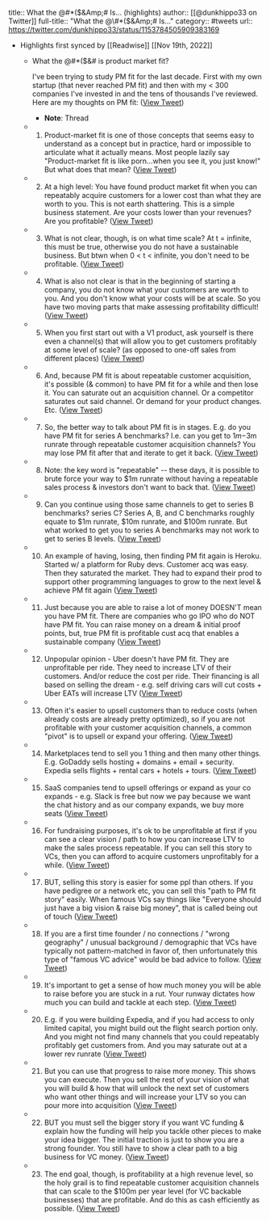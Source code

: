 title:: What the @#*($&Amp;# Is... (highlights)
author:: [[@dunkhippo33 on Twitter]]
full-title:: "What the @\#*($&Amp;\# Is..."
category:: #tweets
url:: https://twitter.com/dunkhippo33/status/1153784505909383169

- Highlights first synced by [[Readwise]] [[Nov 19th, 2022]]
	- What the @#*($&# is product market fit? 
	  
	  I've been trying to study PM fit for the last decade. First with my own startup (that never reached PM fit) and then with my < 300 companies I've invested in and the tens of thousands I've reviewed. Here are my thoughts on PM fit: ([View Tweet](https://twitter.com/dunkhippo33/status/1153779532110843904))
		- **Note**: Thread
	- 1) Product-market fit is one of those concepts that seems  easy to understand as a concept but in practice, hard or impossible to articulate what it actually means. Most people lazily say "Product-market fit is like porn...when you see it, you just know!" But what does that mean? ([View Tweet](https://twitter.com/dunkhippo33/status/1153779678898823169))
	- 2) At a high level: You have found product market fit when you can repeatably acquire customers for a lower cost than what they are worth to you. This is not earth shattering. This is a simple business statement. Are your costs lower than your revenues? Are you profitable? ([View Tweet](https://twitter.com/dunkhippo33/status/1153779854614990848))
	- 3) What is not clear, though, is on what time scale? At t = infinite, this must be true, otherwise you do not have a sustainable business. But btwn when 0 < t < infinite, you don't need to be profitable. ([View Tweet](https://twitter.com/dunkhippo33/status/1153780033413996545))
	- 4) What is also not clear is that in the beginning of starting a company, you do not know what your customers are worth to you. And you don't know what your costs will be at scale. So you have two moving parts that make assessing profitability difficult! ([View Tweet](https://twitter.com/dunkhippo33/status/1153780290113789952))
	- 5) When you first start out with a V1 product, ask yourself is there even a channel(s) that will allow you to get customers profitably at some level of scale? (as opposed to one-off sales from different places) ([View Tweet](https://twitter.com/dunkhippo33/status/1153780595073282049))
	- 6) And, because PM fit is about repeatable customer acquisition, it's possible (& common) to have PM fit for a while and then lose it. You can saturate out an acquisition channel. Or a competitor saturates out said channel. Or demand for your product changes. Etc. ([View Tweet](https://twitter.com/dunkhippo33/status/1153780814888357889))
	- 7) So, the better way to talk about PM fit is in stages. E.g. do you have PM fit for series A benchmarks? I.e. can you get to $1m-$3m runrate through repeatable customer acquisition channels? You may lose PM fit after that and iterate to get it back. ([View Tweet](https://twitter.com/dunkhippo33/status/1153780991581810693))
	- 8) Note: the key word is "repeatable" -- these days, it is possible to brute force your way to $1m runrate without having a repeatable sales process & investors don't want to back that. ([View Tweet](https://twitter.com/dunkhippo33/status/1153781136171995136))
	- 9) Can you continue using those same channels to get to series B benchmarks? series C? Series A, B, and C benchmarks roughly equate to $1m runrate, $10m runrate, and $100m runrate. But what worked to get you to series A benchmarks may not work to get to series B levels. ([View Tweet](https://twitter.com/dunkhippo33/status/1153781309849784320))
	- 10) An example of having, losing, then finding PM fit again is Heroku. Started w/ a platform for Ruby devs. Customer acq was easy. Then they saturated the market. They had to expand their prod to support other programming languages to grow to the next level & achieve PM fit again ([View Tweet](https://twitter.com/dunkhippo33/status/1153781753128947720))
	- 11) Just because you are able to raise a lot of money DOESN'T mean you have PM fit. There are companies who go IPO who do NOT have PM fit. You can raise money on a dream & initial proof points, but, true PM fit is profitable cust acq that enables a sustainable company ([View Tweet](https://twitter.com/dunkhippo33/status/1153781995542999040))
	- 12) Unpopular opinion - Uber doesn't have PM fit. They are unprofitable per ride. They need to increase LTV of their customers. And/or reduce the cost per ride. Their financing is all based on selling the dream - e.g. self driving cars will cut costs + Uber EATs will increase LTV ([View Tweet](https://twitter.com/dunkhippo33/status/1153782286388621312))
	- 13) Often it's easier to upsell customers than to reduce costs (when already costs are already pretty optimized), so if you are not profitable with your customer acquisition channels, a common "pivot" is to upsell or expand your offering. ([View Tweet](https://twitter.com/dunkhippo33/status/1153782407910195200))
	- 14) Marketplaces tend to sell you 1 thing and then many other things. E.g. GoDaddy sells hosting + domains + email + security. Expedia sells flights + rental cars + hotels + tours. ([View Tweet](https://twitter.com/dunkhippo33/status/1153782551690899458))
	- 15) SaaS companies tend to upsell offerings or expand as your co expands - e.g. Slack is free but now we pay because we want the chat history and as our company expands, we buy more seats ([View Tweet](https://twitter.com/dunkhippo33/status/1153782713096163328))
	- 16) For fundraising purposes, it's ok to be unprofitable at first if you can see a clear vision / path to how you can increase LTV to make the sales process repeatable. If you can sell this story to VCs, then you can afford to acquire customers unprofitably for a while. ([View Tweet](https://twitter.com/dunkhippo33/status/1153782932433059840))
	- 17) BUT, selling this story is easier for some ppl than others. If you have pedigree or a network etc, you can sell this "path to PM fit story" easily. When famous VCs say things like "Everyone should just have a big vision & raise big money", that is called being out of touch ([View Tweet](https://twitter.com/dunkhippo33/status/1153783446990282753))
	- 18) If you are a first time founder / no connections / "wrong geography" / unusual background / demographic that VCs have typically not pattern-matched in favor of, then unfortunately this type of "famous VC advice" would be bad advice to follow. ([View Tweet](https://twitter.com/dunkhippo33/status/1153783622043705356))
	- 19) It's important to get a sense of how much money you will be able to raise before you are stuck in a rut. Your runway dictates how much you can build and tackle at each step. ([View Tweet](https://twitter.com/dunkhippo33/status/1153783725160747009))
	- 20) E.g. if you were building Expedia, and if you had access to only limited capital, you might build out the flight search portion only. And you might not find many channels that you could repeatably profitably get customers from. And you may saturate out at a lower rev runrate ([View Tweet](https://twitter.com/dunkhippo33/status/1153783930186633216))
	- 21) But you can use that progress to raise more money. This shows you can execute. Then you sell the rest of your vision of what you will build & how that will unlock the next set of customers who want other things and will increase your LTV so you can pour more into acquisition ([View Tweet](https://twitter.com/dunkhippo33/status/1153784154082828290))
	- 22) BUT you must sell the bigger story if you want VC funding & explain how the funding will help you tackle other pieces to make your idea bigger. The initial traction is just to show you are a strong founder. You still have to show a clear path to a big business for VC money. ([View Tweet](https://twitter.com/dunkhippo33/status/1153784333502570496))
	- 23) The end goal, though, is profitability at a high revenue level, so the holy grail is to find repeatable customer acquisition channels that can scale to the $100m per year level (for VC backable businesses) that are profitable. And do this as cash efficiently as possible. ([View Tweet](https://twitter.com/dunkhippo33/status/1153784505909383169))